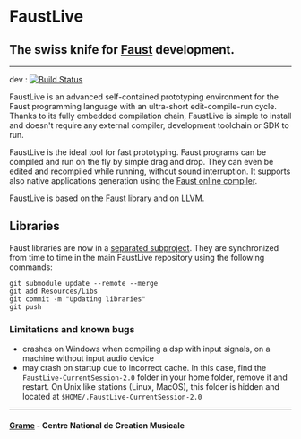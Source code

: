 

FaustLive
============================
## The swiss knife for [Faust](https://faust.grame.fr) development.
--------------

dev : [![Build Status](https://travis-ci.org/grame-cncm/faustlive.svg=dev)](https://travis-ci.org/grame-cncm/faustlive)

FaustLive is an advanced self-contained prototyping environment for the Faust programming language with an ultra-short edit-compile-run cycle. Thanks to its fully embedded compilation chain, FaustLive is simple to install and doesn't require any external compiler, development toolchain or SDK to run. 

FaustLive is the ideal tool for fast prototyping. Faust programs can be compiled and run on the fly by simple drag and drop. They can even be edited and recompiled while running, without sound interruption.
It supports also native applications generation using the [Faust online compiler](https://faust.grame.fr/tools/onlinecompiler/).

FaustLive is based on the [Faust](https://faust.grame.fr) library and on [LLVM](http://llvm.org).

## Libraries

Faust libraries are now in a [separated subproject](https://github.com/grame-cncm/faustlibraries). They are synchronized from time to time in the main FaustLive repository using the following commands:

    git submodule update --remote --merge
    git add Resources/Libs
    git commit -m "Updating libraries"
    git push


### Limitations and known bugs

 - crashes on Windows when compiling a dsp with input signals, on a machine without input audio device
 - may crash on startup due to incorrect cache. In this case, find the `FaustLive-CurrentSession-2.0` folder in your home folder, remove it and restart. On Unix like stations (Linux, MacOS), this folder is hidden and located at `$HOME/.FaustLive-CurrentSession-2.0` 

<!--p align="center">
  <img width="70" src="./Resources/FaustLiveIcon.png"> <br />
  <img width="100" src="./Resources/faust.png">
</p-->

--------------
#### [Grame](http://www.grame.fr) - Centre National de Creation Musicale
